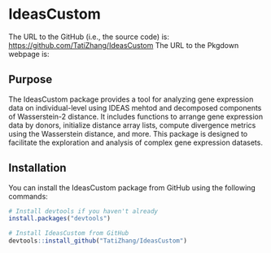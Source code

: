 # IdeasCustom
The URL to the GitHub (i.e., the source code) is: 
https://github.com/TatiZhang/IdeasCustom
The URL to the Pkgdown webpage is: 

## Purpose

The IdeasCustom package provides a tool for analyzing gene expression data on individual-level using IDEAS mehtod and decomposed components of Wasserstein-2 distance. It includes functions to arrange gene expression data by donors, initialize distance array lists, compute divergence metrics using the Wasserstein distance, and more. This package is designed to facilitate the exploration and analysis of complex gene expression datasets.

## Installation

You can install the IdeasCustom package from GitHub using the following commands:

```r
# Install devtools if you haven't already
install.packages("devtools")

# Install IdeasCustom from GitHub
devtools::install_github("TatiZhang/IdeasCustom")
